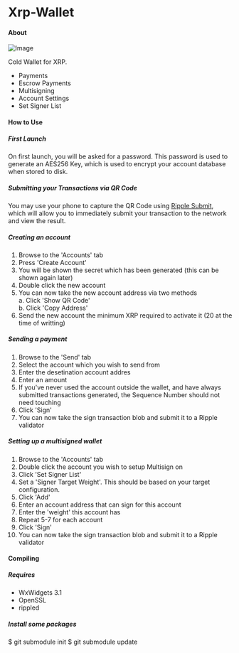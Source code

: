 # Xrp-Wallet

#### About

![Image](https://cloud.githubusercontent.com/assets/1327406/23770057/a87ecda8-0565-11e7-9886-094020fae4e4.png "Image")

Cold Wallet for XRP.

* Payments
* Escrow Payments
* Multisigning
* Account Settings
* Set Signer List


#### How to Use


##### First Launch

On first launch, you will be asked for a password. 
This password is used to generate an AES256 Key, which is used to encrypt your account database when stored to disk.

##### Submitting your Transactions via QR Code

You may use your phone to capture the QR Code using [Ripple Submit](https://binz.io/), which will allow you to immediately submit your transaction to the network and view the result.

##### Creating an account

1. Browse to the 'Accounts' tab
2. Press 'Create Account'
3. You will be shown the secret which has been generated (this can be shown again later)
4. Double click the new account
5. You can now take the new account address via two methods  
  a. Click 'Show QR Code'  
  b. Click 'Copy Address'  
6. Send the new account the minimum XRP required to activate it (20 at the time of writting)


##### Sending a payment

1. Browse to the 'Send' tab
2. Select the account which you wish to send from
3. Enter the desetination account addres
4. Enter an amount
5. If you've never used the account outside the wallet, and have always submitted transactions generated, the Sequence Number should not need touching
6. Click 'Sign'
7. You can now take the sign transaction blob and submit it to a Ripple validator


##### Setting up a multisigned wallet

1. Browse to the 'Accounts' tab
2. Double click the account you wish to setup Multisign on
3. Click 'Set Signer List'
4. Set a 'Signer Target Weight'. This should be based on your target configuration.
5. Click 'Add'
6. Enter an account address that can sign for this account
7. Enter the 'weight' this account has
8. Repeat 5-7 for each account
9. Click 'Sign'
10. You can now take the sign transaction blob and submit it to a Ripple validator


#### Compiling

##### Requires

* WxWidgets 3.1
* OpenSSL
* rippled

##### Install some packages
$ git submodule init
$ git submodule update
